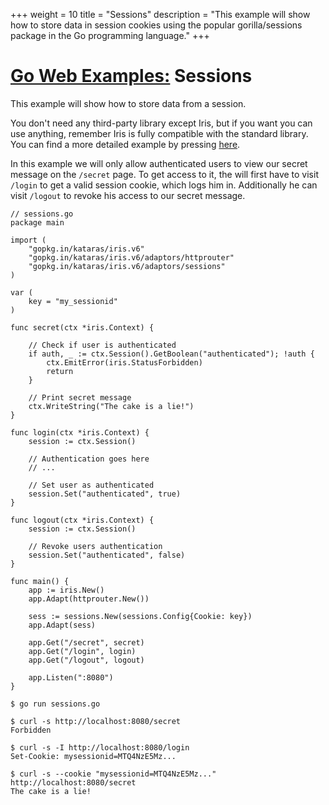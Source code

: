 +++
weight = 10
title = "Sessions"
description = "This example will show how to store data in session cookies using the popular gorilla/sessions package in the Go programming language."
+++

# [Go Web Examples:](/) Sessions

This example will show how to store data from a session.

You don't need any third-party library except Iris, but if you want you can use anything, remember Iris is fully compatible with the standard library. You can find a more detailed example by pressing [here](https://github.com/kataras/iris/blob/v6/adaptors/sessions/_example/main.go).

In this example we will only allow authenticated users to view our secret message on the `/secret` page. To get access to it, the will first have to visit `/login` to get a valid session cookie, which logs him in. Additionally he can visit `/logout` to revoke his access to our secret message.

```
// sessions.go
package main

import (
	"gopkg.in/kataras/iris.v6"
	"gopkg.in/kataras/iris.v6/adaptors/httprouter"
	"gopkg.in/kataras/iris.v6/adaptors/sessions"
)

var (
	key = "my_sessionid"
)

func secret(ctx *iris.Context) {

	// Check if user is authenticated
	if auth, _ := ctx.Session().GetBoolean("authenticated"); !auth {
		ctx.EmitError(iris.StatusForbidden)
		return
	}

	// Print secret message
	ctx.WriteString("The cake is a lie!")
}

func login(ctx *iris.Context) {
	session := ctx.Session()

	// Authentication goes here
	// ...

	// Set user as authenticated
	session.Set("authenticated", true)
}

func logout(ctx *iris.Context) {
	session := ctx.Session()

	// Revoke users authentication
	session.Set("authenticated", false)
}

func main() {
	app := iris.New()
	app.Adapt(httprouter.New())

	sess := sessions.New(sessions.Config{Cookie: key})
	app.Adapt(sess)

	app.Get("/secret", secret)
	app.Get("/login", login)
	app.Get("/logout", logout)

	app.Listen(":8080")
}

```
```
$ go run sessions.go

$ curl -s http://localhost:8080/secret
Forbidden

$ curl -s -I http://localhost:8080/login
Set-Cookie: mysessionid=MTQ4NzE5Mz...

$ curl -s --cookie "mysessionid=MTQ4NzE5Mz..." http://localhost:8080/secret
The cake is a lie!
```

